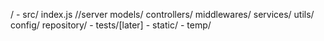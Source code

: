 /
    - src/
        index.js //server
        models/
        controllers/
        middlewares/
        services/
        utils/
        config/
        repository/
    - tests/[later]
    - static/
    - temp/

